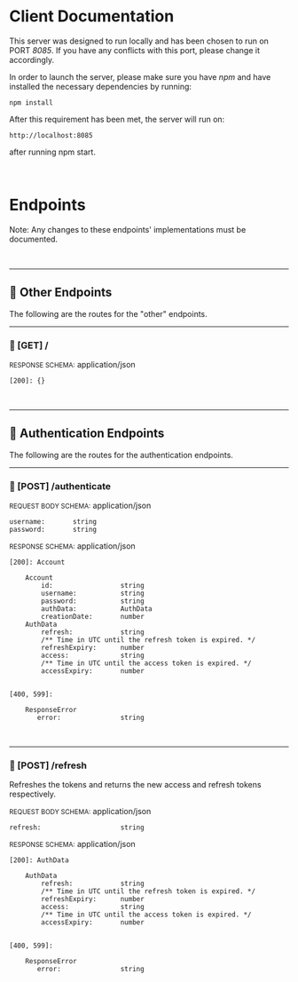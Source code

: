 

# Client Documentation

This server was designed to run locally and has been chosen to run on PORT *8085*. If you have any conflicts with this port, please change it accordingly. 

In order to launch the server, please make sure you have *npm* and have installed the necessary dependencies by running:

    npm install

After this requirement has been met, the server will run on:
    
    http://localhost:8085

after running npm start.

<br />

# Endpoints

Note: Any changes to these endpoints' implementations must be documented.

<br />

<hr />

## &#x1F34F; Other Endpoints

The following are the routes for the "other" endpoints.


<hr />


### &#x1F534; [GET] /


<small>RESPONSE SCHEMA:</small>    application/json

    [200]: {}

<br />
<hr />


## &#x1F34F; Authentication Endpoints

The following are the routes for the authentication endpoints.

<hr />

### &#x1F534; [POST] /authenticate

<small>REQUEST BODY SCHEMA:</small>    application/json

    username:       string
    password:       string


<small>RESPONSE SCHEMA:</small>    application/json

    [200]: Account
        
        Account
            id:                 string
            username:           string
            password:           string
            authData:           AuthData
            creationDate:       number
        AuthData
            refresh:            string
            /** Time in UTC until the refresh token is expired. */
            refreshExpiry:      number
            access:             string
            /** Time in UTC until the access token is expired. */
            accessExpiry:       number


    [400, 599]:

        ResponseError 
           error:               string

<br />
<hr />

### &#x1F534; [POST] /refresh

Refreshes the tokens and returns the new access and refresh tokens respectively.

<small>REQUEST BODY SCHEMA:</small>    application/json

    refresh:                    string

<small>RESPONSE SCHEMA:</small>    application/json

    [200]: AuthData

        AuthData
            refresh:            string
            /** Time in UTC until the refresh token is expired. */
            refreshExpiry:      number
            access:             string
            /** Time in UTC until the access token is expired. */
            accessExpiry:       number


    [400, 599]:

        ResponseError 
           error:               string







